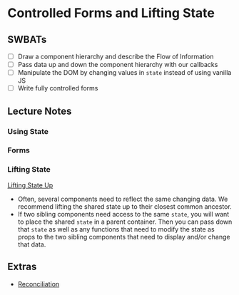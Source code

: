 Controlled Forms and Lifting State
======================

## SWBATs
- [ ] Draw a component hierarchy and describe the Flow of Information
- [ ] Pass data up and down the component hierarchy with our callbacks
- [ ] Manipulate the DOM by changing values in `state` instead of using vanilla JS
- [ ] Write fully controlled forms

## Lecture Notes

### Using State

### Forms

### Lifting State

[Lifting State Up](https://reactjs.org/docs/lifting-state-up.html)
- Often, several components need to reflect the same changing data. We recommend lifting the shared state up to their closest common ancestor.
- If two sibling components need access to the same `state`, you will want to place the shared `state` in a parent container. Then you can pass down that `state` as well as any functions that need to modify the state as props to the two sibling components that need to display and/or change that data.

## Extras

- [Reconciliation](https://reactjs.org/docs/reconciliation.html)
